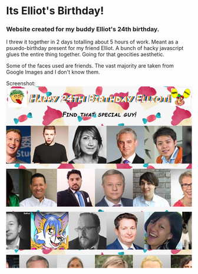 # Its Elliot's Birthday!
### Website created for my buddy Elliot's 24th birthday.

I threw it together in 2 days totalling about 5 hours of work. Meant as a psuedo-birthday present for my friend Elliot.
A bunch of hacky javascript glues the entire thing together. Going for that geocities aesthetic.

Some of the faces used are friends. The vast majority are taken from Google Images and I don't know them. 


Screenshot:
![screenshot](docs/screenshot.png)
